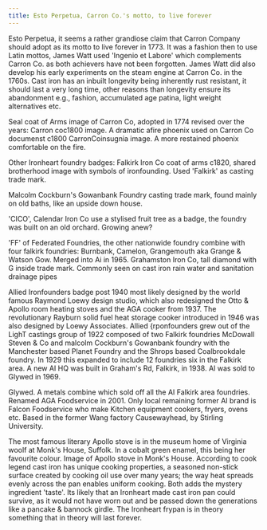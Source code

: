 ```yaml
---
title: Esto Perpetua, Carron Co.'s motto, to live forever
---
```


Esto Perpetua, it seems a rather grandiose claim that Carron Company should adopt as its motto to live forever in 1773. It was a fashion then to use Latin mottos, James Watt used 'Ingenio et Labore' which complements Carron Co. as both achievers have not been forgotten. James Watt did also develop his early experiments on the steam engine at Carron Co. in the 1760s. Cast iron has an inbuilt longevity being inherently rust resistant, it should last a very long time, other reasons than longevity ensure its abandonment e.g., fashion, accumulated age patina, light weight alternatives etc.

Seal coat of Arms image of Carron Co, adopted in 1774 revised over the years:
Carron coc1800 image. A dramatic afire phoenix used on Carron Co documenst c1800
CarronCoinsugnia image. A more restained phoenix comfortable on the fire.

Other Ironheart foundry badges:
Falkirk Iron Co coat of arms c1820, shared brotherhood image with symbols of ironfounding. Used 'Falkirk' as casting trade mark.

Malcolm Cockburn's Gowanbank Foundry casting trade mark, found mainly on old baths, like an upside down house.

'CICO', Calendar Iron Co use a stylised fruit tree as a badge, the foundry was built on an old orchard. Growing anew?

'FF' of Federated Foundries, the other nationwide foundry combine with four falkirk foundries: Burnbank, Camelon, Grangemouth aka Grange & Watson Gow. Merged into Ai in 1965. 
Grahamston Iron Co, tall diamond with G inside trade mark. Commonly seen on cast iron rain water and sanitation drainage pipes

Allied Ironfounders badge post 1940 most likely designed by the world famous Raymond Loewy design studio, which also redesigned the Otto & Apollo room heating stoves and the AGA cooker from 1937. The revolutionary Rayburn solid fuel heat storage cooker introduced in 1946 was also designed by Loewy Associates.
Allied {rponfounders grew out of the LighT castings group of 1922 composed of two Falkirk foundries McDowall Steven & Co and malcolm Cockburn's Gowanbank foundry with the Manchester based Planet Foundry and the Shrops based Coalbrookdale foundry. In 1929 this expanded to include 12 foundries six in the Falkirk area. A new AI HQ was built in Graham's Rd, Falkirk, in 1938. AI was sold to Glywed in 1969. 

Glywed. A metals combine which sold off all the AI Falkirk area foundries. Renamed AGA Foodservice in 2001. Only local remaining former AI brand is Falcon Foodservice who make Kitchen equipment cookers, fryers, ovens etc. Based in the former Wang factory Causewayhead, by Stirling University. 


The most famous literary Apollo stove is in the museum home of Virginia woolf at Monk's House, Suffolk. In a cobalt green enamel, this being her favourite colour.
Image of Apollo stove in Monk's House.
According to cook legend cast iron has unique cooking properties, a seasoned non-stick surface created by cooking oil use over many years; the way heat spreads evenly across the pan enables uniform cooking. Both adds the mystery ingredient 'taste'.  Its likely that an Ironheart made cast iron pan could survive, as it would not have worn out and be passed down the generations like a pancake & bannock girdle. The Ironheart frypan is in theory something that in theory will last forever.  

